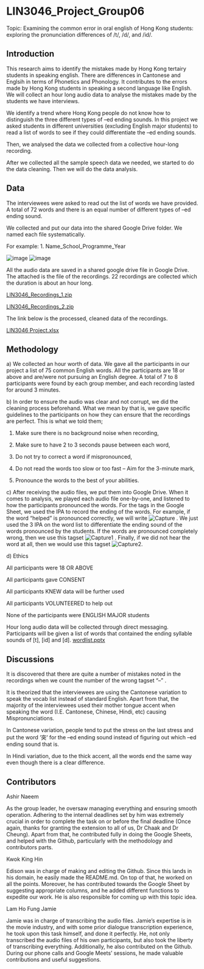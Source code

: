 # LIN3046_Project_Group06

Topic: Examining the common error in oral english of Hong Kong students: exploring the pronunciation differences of /t/, /d/, and /id/.



## Introduction





This research aims to identify the mistakes made by Hong Kong tertairy students in speaking english. There are differences in Cantonese and Englsih in terms of Phonetics and Phonology. It contributes to the errors made by Hong Kong students in speaking a second language like English. We will collect an hour long audio data to analyse the mistakes made by the students we have interviews. 

We identify a trend where Hong Kong people do not know how to distinguish the three different types of –ed ending sounds. 
In this project we asked students in different universities (excluding English major students) to read a list of words to see if they could differentiate the –ed ending sounds.

Then, we analysed the data we collected from a collective hour-long recording.

After we collected all the sample speech data we needed, we started to do the data cleaning.
Then we will do the data analysis.








## Data

The interviewees were asked to read out the list of words we have provided. A total of 72 words and there is an equal number of different types of –ed ending sound.

We collected and put our data into the shared Google Drive folder. We named each file systematically. 

For example: 1. Name_School_Programme_Year

![image](https://github.com/WestVirgina/LIN3046_Project_Group06/assets/157775248/df3f4411-a1da-4e7f-922c-dbf0ffece0fe)
![image](https://github.com/WestVirgina/LIN3046_Project_Group06/assets/157775248/1a9479f1-5317-43b9-94d4-ad34afac4d9c)



All the audio data are saved in a shared google drive file in Google Drive. The attached is the file of the recordings. 22 recordings are collected which the duration is about an hour long.


[LIN3046_Recordings_1.zip](https://github.com/WestVirgina/LIN3046_Project_Group06/files/15337061/LIN3046_Recordings_1-20240516T145259Z-001.zip)

[LIN3046_Recordings_2.zip](https://github.com/WestVirgina/LIN3046_Project_Group06/files/15337058/LIN3046_Recordings_2-20240516T145301Z-001.zip)



The link below is the processed, cleaned data of the recordings. 

[LIN3046 Project.xlsx](https://github.com/WestVirgina/LIN3046_Project_Group06/files/15344046/LIN3046.Project.2.xlsx)




## Methodology

a) We collected an hour worth of data. We gave all the participants in our project a list of 75 common English words. All the participants are 18 or above and are/were not pursuing an English degree. A total of 7 to 8 participants were found by each group member, and each recording lasted for around 3 minutes.



b) In order to ensure the audio was clear and not corrupt, we did the cleaning process beforehand. What we mean by that is, we gave specific guidelines to the participants on how they can ensure that the recordings are perfect. This is what we told them;
1. Make sure there is no background noise when recording,

2. Make sure to have 2 to 3 seconds pause between each word,

3. Do not try to correct a word if mispronounced,

4. Do not read the words too slow or too fast – Aim for the 3-minute mark,

5. Pronounce the words to the best of your abilities.



c) After receiving the audio files, we put them into Google Drive. When it comes to analysis, we played each audio file one-by-one, and listened to how the participants pronounced the words. For the tags in the Google Sheet, we used the IPA to record the ending of the words. For example, if the word “helped” is pronounced correctly, we will write ![Capture](https://github.com/WestVirgina/LIN3046_Project_Group06/assets/157775248/9291c9a0-47cf-42f7-8902-e9030a980b3e)
. We just used the 3 IPA on the word list to differentiate the ending sound of the words pronounced by the students. If the words are pronounced completely wrong, then we use this tagset ![Capture1](https://github.com/WestVirgina/LIN3046_Project_Group06/assets/157775248/84527e23-bd38-4058-9337-14d2f09b1b0e)
. Finally, if we did not hear the word at all, then we would use this tagset ![Capture2](https://github.com/WestVirgina/LIN3046_Project_Group06/assets/157775248/5afe1078-4a3b-4168-b85c-c6de60e361c2).


d) Ethics

All participants were 18 OR ABOVE

All participants gave CONSENT

All participants KNEW data will be further used

All participants VOLUNTEERED to help out

None of the participants were ENGLISH MAJOR students



Hour long audio data will be collected through direct messaging. Participants will be given a list of words that contained the ending syllable sounds of [t], [id] and [d]. 
[wordlist.pptx](https://github.com/WestVirgina/LIN3046_Project_Group06/files/15331262/Presentation1.pptx)


## Discussions

It is discovered that there are quite a number of mistakes noted in the recordings when we count the number of the wrong tagset “–” . 

It is theorized that the interviewees are using the Cantonese variation to speak the vocab list instead of standard English. Apart from that, the majority of the interviewees used their mother tongue accent when speaking the word (I.E. Cantonese, Chinese, Hindi, etc) causing Mispronunciations. 

In Cantonese variation, people tend to put the stress on the last stress and put the word ‘突‘ for the –ed ending sound instead of figuring out which –ed ending sound that is.

In Hindi variation, due to the thick accent, all the words end the same way even though there is a clear difference.




## Contributors



Ashir Naeem

As the group leader, he oversaw managing everything and ensuring smooth operation. Adhering to the internal deadlines set by him was extremely crucial in order to complete the task on or before the final deadline (Once again, thanks for granting the extension to all of us, Dr Chaak and Dr Cheung). Apart from that, he contributed fully in doing the Google Sheets, and helped with the Github, particularly with the methodology and contributors parts.


Kwok King Hin

Edison was in charge of making and editing the Github. Since this lands in his domain, he easily made the README.md. On top of that, he worked on all the points. Moreover, he has contributed towards the Google Sheet by suggesting appropriate columns, and he added different functions to expedite our work. He is also responsible for coming up with this topic idea.


Lam Ho Fung Jamie

Jamie was in charge of transcribing the audio files. Jamie’s expertise is in the movie industry, and with some prior dialogue transcription experience, he took upon this task himself, and done it perfectly. He, not only transcribed the audio files of his own participants, but also took the liberty of transcribing everything. Additionally, he also contributed on the Github. During our phone calls and Google Meets’ sessions, he made valuable contributions and useful suggestions.
